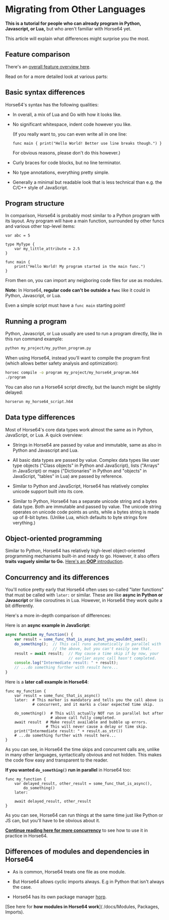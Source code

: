 
<!-- For license of this file, see LICENSE.md in the base dir. -->

Migrating from Other Languages
==============================

**This is a tutorial for people who can already program in
Python, Javascript, or Lua,** but who aren't familiar with Horse64
yet.

This article will explain what differences might surprise you the most.


Feature comparison
------------------

There's an [overall feature overview here](
/docs/Features.md#comparison-with-other-languages-and-use-cases).

Read on for a more detailed look at various parts:


Basic syntax differences
------------------------

Horse64's syntax has the following qualities:

- In overall, a mix of Lua and Go with how it looks like.

- No significant whitespace, indent code however you like.

  (If you really want to, you can even write all in one line:
  ```Horse64
  func main { print("Hello World! Better use line breaks though.") }
  ```
  For obvious reasons, please don't do this however.)

- Curly braces for code blocks, but no line terminator.

- No type annotations, everything pretty simple.

- Generally a minimal but readable look that is less
  technical than e.g. the C/C++ style of JavaScript.


Program structure
-----------------

In comparison, Horse64 is probably most similar to a Python
program with its layout. Any program will have a main function,
surrounded by other funcs and various other top-level items:

```Horse64
var abc = 5

type MyType {
    var my_little_attribute = 2.5
}

func main {
    print("Hello World! My program started in the main func.")
}
```

From then on, you can import any neigboring code files for
use as modules.

**Note:** In Horse64, **regular code can't be outside
a `func`** like it could in Python, Javascript, or Lua.

Even a simple script must have a `func main` starting point!


Running a program
-----------------

Python, Javascript, or Lua usually are used to run a program
directly, like in this run command example:

```bash
python my_project/my_python_program.py
```

When using Horse64, instead you'll want to compile the program
first (which allows better safety analysis and optimization):

```bash
horsec compile -o program my_project/my_horse64_program.h64
./program
```

You can also run a Horse64 script directly, but the launch
might be slightly delayed:

```bash
horserun my_horse64_script.h64
```


Data type differences
---------------------

Most of Horse64's core data types work almost the same as in
Python, JavaScript, or Lua. A quick overview:

- Strings in Horse64 are passed by value and immutable,
  same as also in Python and Javascript and Lua.

- All basic data types are passed by value. Complex
  data types like user type objects ("Class objects" in
  Python and JavaScript), lists ("Arrays" in
  JavaScript) or maps ("Dictionaries" in Python and
  "objects" in JavaScript, "tables" in Lua) are passed
  by reference.

- Similar to Python and JavaScript, Horse64 has
  relatively complex unicode support built into its core.

- Similar to Python, Horse64 has a separate unicode
  string and a bytes data type. Both are immutable and
  passed by value. The unicode string operates on
  unicode code points as units, while a bytes
  string is made up of 8-bit bytes. (Unlike Lua,
  which defaults to byte strings fore verything.)


Object-oriented programming
---------------------------

Similar to Python, Horse64 has relatively high-level
object-oriented programming mechanisms built-in and ready
to go. However, it also offers **traits vaguely
similar to Go.** [Here's an **OOP** introduction](
/docs/OOP.md).


Concurrency and its differences
-------------------------------

You'll notice pretty early that Horse64 often uses so-called
"later functions" that must be called with `later:` or similar.
These are like **async in Python or Javascript** or like
coroutines in Lua. However, in Horse64 they work quite a bit
differently.

Here's a more in-depth comparison of differences:

Here is an **async example in JavaScript**:

```JavaScript
async function my_function() {
    var result = some_func_that_is_async_but_you_wouldnt_see();
    do_something();  // This call runs automatically in parallel with
                     // the above, but you can't easily see that.
    result = await result;  // May cause a time skip if by now, your
                            // earlier async call hasn't completed.
    console.log("Intermediate result: " + result);
    // ...do something further with result here...
}
```

Here is a **later call example in Horse64**:

```Horse64
func my_function {
    var result = some_func_that_is_async()
    later:  # This marker is mandatory and tells you the call above is
            # concurrent, and it marks a clear expected time skip.

    do_something()  # This will actually NOT run in parallel but after
                    # above call fully completed.
    await result  # Make result available and bubble up errors.
                  # This will never cause a delay or time skip.
    print("Intermediate result: " + result.as_str())
    # ...do something further with result here...
}
```

As you can see, in Horse64 the time skips and concurrent calls are,
unlike in many other languages, syntactically obvious and not hidden.
This makes the code flow easy and transparent to the reader.

**If you wanted `do_something()` run in parallel** in Horse64 too:

```Horse64
func my_function {
    var delayed_result, other_result = some_func_that_is_async(),
        do_something()
    later:

    await delayed_result, other_result
}
```

As you can see, Horse64 can run things at the same time just like
Python or JS can, but you'll have to be obvious about it.

[**Continue reading here for more concurrency**](
/docs/Concurrency.md) to see how to use it in practice in Horse64.


Differences of modules and dependencies in Horse64
--------------------------------------------------

- As is common, Horse64 treats one file as one module.

- But Horse64 allows cyclic imports always. E.g in Python that
  isn't always the case.

- Horse64 has its own package manager [horp](
  https://codeberg.org/Horse64/horp.horse64.org).

[See here for **how modules in Horse64 work**](
/docs/Modules, Packages, Imports).


